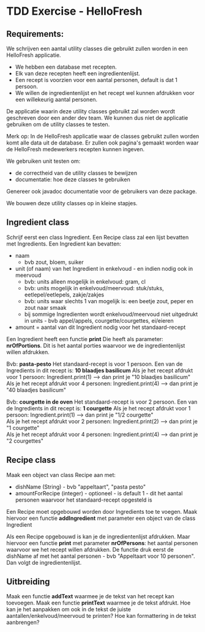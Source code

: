 # TDD Exercise - HelloFresh

## Requirements:

We schrijven een aantal utility classes die gebruikt zullen worden in een HelloFresh applicatie.

* We hebben een database met recepten.
* Elk van deze recepten heeft een ingredientenlijst.
* Een recept is voorzien voor een aantal personen, default is dat 1 persoon.
* We willen de ingredientenlijst en het recept wel kunnen afdrukken voor een willekeurig aantal personen.

De applicatie waarin deze utility classes gebruikt zal worden wordt geschreven door een ander dev team. We kunnen dus
niet de applicatie gebruiken om de utility classes te testen.

Merk op: In de HelloFresh applicatie waar de classes gebruikt zullen worden komt alle data uit de database.
Er zullen ook pagina's gemaakt worden waar de HelloFresh medewerkers recepten kunnen ingeven.   

We gebruiken unit testen om:

* de correctheid van de utility classes te bewijzen
* documentatie: hoe deze classes te gebruiken

Genereer ook javadoc documentatie voor de gebruikers van deze package.

We bouwen deze utility classes op in kleine stapjes.

## Ingredient class

Schrijf eerst een class Ingredient. Een Recipe class zal een lijst bevatten met Ingredients. Een Ingredient kan
bevatten:

* naam
  * bvb zout, bloem, suiker
* unit (of naam) van het Ingredient in enkelvoud - en indien nodig ook in meervoud
  * bvb: units alleen mogelijk in enkelvoud: gram, cl
  * bvb: units mogelijk in enkelvoud/meervoud: stuk/stuks, eetlepel/eetlepels, zakje/zakjes
  * bvb: units waar slechts 1 van mogelijk is: een beetje zout, peper en zout naar smaak
  * bij sommige Ingredienten wordt enkelvoud/meervoud niet uitgedrukt in units - bvb appel/appels,
    courgette/courgettes, ei/eieren
* amount = aantal van dit Ingredient nodig voor het standaard-recept

Een Ingredient heeft een functie **print**
Die heeft als parameter: **nrOfPortions**. 
Dit is het aantal porties waarvoor we de ingredientenlijst willen afdrukken. 

Bvb: **pasta-pesto** 
Het standaard-recept is voor 1 persoon. 
Een van de Ingredients in dit recept is: **10 blaadjes basilicum** 
Als je het recept afdrukt voor 1 persoon: Ingredient.print(1) --> dan print je "10 blaadjes basilicum"     
Als je het recept afdrukt voor 4 personen: Ingredient.print(4) --> dan print je "40 blaadjes basilicum"

Bvb: **courgette in de oven**
Het standaard-recept is voor 2 persoon.
Een van de Ingredients in dit recept is: **1 courgette**
Als je het recept afdrukt voor 1 persoon: Ingredient.print(1) --> dan print je "1/2 courgette"     
Als je het recept afdrukt voor 2 personen: Ingredient.print(2) --> dan print je "1 courgette"     
Als je het recept afdrukt voor 4 personen: Ingredient.print(4) --> dan print je "2 courgettes"


## Recipe class

Maak een object van class Recipe aan met: 
* dishName (String) - bvb "appeltaart", "pasta pesto" 
* amountForRecipe (integer) - optioneel - is default 1 - dit het aantal personen waarvoor het standaard-recept opgesteld is

Een Recipe moet opgebouwd worden door Ingredients toe te voegen.
Maak hiervoor een functie **addIngredient** met parameter een object van de class Ingredient

Als een Recipe opgebouwd is kan je de ingredientenlijst afdrukken. 
Maar hiervoor een functie **print** met parameter **nrOfPersons**: het aantal personen waarvoor we het recept willen afdrukken. 
De functie druk eerst de dishName af met het aantal personen - bvb "Appeltaart voor 10 personen". 
Dan volgt de ingredientenlijst. 

## Uitbreiding 
Maak een functie **addText** waarmee je de tekst van het recept kan toevoegen. 
Maak een functie **printText** waarmee je de tekst afdrukt. 
Hoe kan je het aanpakken om ook in de tekst de juiste aantallen/enkelvoud/meervoud te printen? 
Hoe kan formattering in de tekst aanbrengen? 

